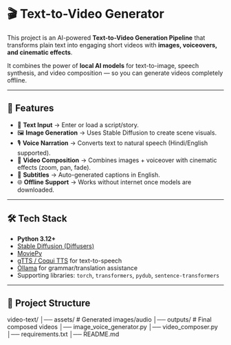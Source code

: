 # 🎬 Text-to-Video Generator

This project is an AI-powered **Text-to-Video Generation Pipeline** that transforms plain text into engaging short videos with **images, voiceovers, and cinematic effects**.  

It combines the power of **local AI models** for text-to-image, speech synthesis, and video composition — so you can generate videos completely offline.

---

## 🚀 Features
- 📝 **Text Input** → Enter or load a script/story.
- 🖼 **Image Generation** → Uses Stable Diffusion to create scene visuals.
- 🎙 **Voice Narration** → Converts text to natural speech (Hindi/English supported).
- 🎥 **Video Composition** → Combines images + voiceover with cinematic effects (zoom, pan, fade).
- 💬 **Subtitles** → Auto-generated captions in English.
- 🌐 **Offline Support** → Works without internet once models are downloaded.

---

## 🛠 Tech Stack
- **Python 3.12+**
- [Stable Diffusion (Diffusers)](https://huggingface.co/docs/diffusers)
- [MoviePy](https://zulko.github.io/moviepy/)
- [gTTS / Coqui TTS](https://github.com/coqui-ai/TTS) for text-to-speech
- [Ollama](https://ollama.ai) for grammar/translation assistance
- Supporting libraries: `torch`, `transformers`, `pydub`, `sentence-transformers`

---

## 📂 Project Structure
video-text/
│── assets/ # Generated images/audio
│── outputs/ # Final composed videos
│── image_voice_generator.py
│── video_composer.py
│── requirements.txt
│── README.md
